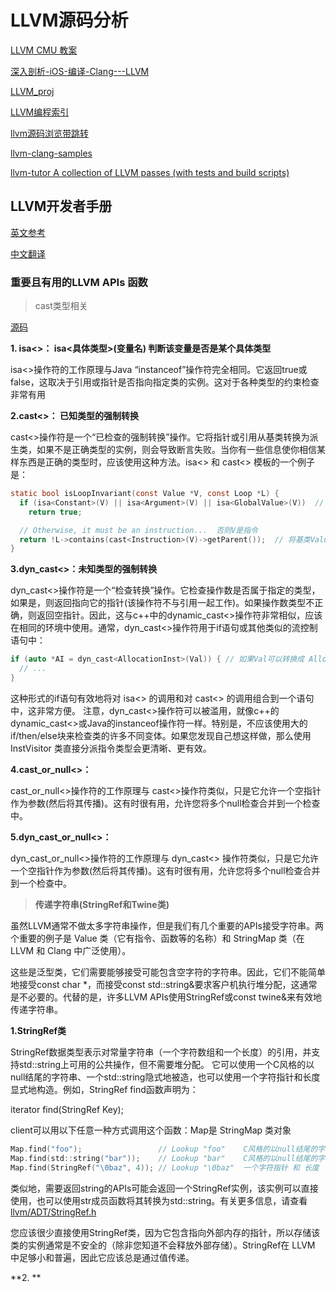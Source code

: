 # LLVM源码分析

[LLVM  CMU 教案 ](www.cs.cmu.edu/afs/cs.cmu.edu/academic/class/15745-s14/public/lectures/)

[深入剖析-iOS-编译-Clang---LLVM](https://github.com/ming1016/study/wiki/深入剖析-iOS-编译-Clang---LLVM)

[LLVM_proj](https://github.com/Ewenwan/llvm-project/blob/master/README.md)

[LLVM编程索引](http://llvm.org/docs/ProgrammersManual.html)

[llvm源码浏览带跳转](http://androidxref.com/4.2.2_r1/xref/external/llvm/)

[llvm-clang-samples ](https://github.com/Ewenwan/llvm-clang-samples/tree/master/src_clang)

[llvm-tutor  A collection of LLVM passes (with tests and build scripts)](https://github.com/Ewenwan/llvm-tutor)

## LLVM开发者手册

[英文参考](http://llvm.org/docs/ProgrammersManual.html)

[中文翻译](https://blog.csdn.net/qq_23599965/article/details/88538590?depth_1-utm_source=distribute.pc_relevant.none-task&utm_source=distribute.pc_relevant.none-task)

### 重要且有用的LLVM APIs  函数

> cast类型相关

[源码](http://llvm.org/doxygen/Casting_8h_source.html)

**1. isa<>：  isa<具体类型>(变量名)  判断该变量是否是某个具体类型**

isa<>操作符的工作原理与Java “instanceof”操作符完全相同。它返回true或false，这取决于引用或指针是否指向指定类的实例。这对于各种类型的约束检查非常有用

**2.cast<>： 已知类型的强制转换**

cast<>操作符是一个“已检查的强制转换”操作。它将指针或引用从基类转换为派生类，如果不是正确类型的实例，则会导致断言失败。当你有一些信息使你相信某样东西是正确的类型时，应该使用这种方法。isa<> 和 cast<> 模板的一个例子是：

```c
static bool isLoopInvariant(const Value *V, const Loop *L) {
  if (isa<Constant>(V) || isa<Argument>(V) || isa<GlobalValue>(V))  // V是常量/参数/全局变量?
    return true;

  // Otherwise, it must be an instruction...  否则V是指令
  return !L->contains(cast<Instruction>(V)->getParent());  // 将基类Value类型的V转换cast成派生类类型的 Instruction
}
```
**3.dyn_cast<>：未知类型的强制转换**

dyn_cast<>操作符是一个“检查转换”操作。它检查操作数是否属于指定的类型，如果是，则返回指向它的指针(该操作符不与引用一起工作)。如果操作数类型不正确，则返回空指针。因此，这与c++中的dynamic_cast<>操作符非常相似，应该在相同的环境中使用。通常，dyn_cast<>操作符用于if语句或其他类似的流控制语句中：
```c
if (auto *AI = dyn_cast<AllocationInst>(Val)) { // 如果Val可以转换成 AllocationInst类型则if语句成立，否则返回NULL，if语句不成立
  // ...
}
```
这种形式的if语句有效地将对 isa<> 的调用和对 cast<> 的调用组合到一个语句中，这非常方便。
注意，dyn_cast<>操作符可以被滥用，就像c++的dynamic_cast<>或Java的instanceof操作符一样。特别是，不应该使用大的if/then/else块来检查类的许多不同变体。如果您发现自己想这样做，那么使用 InstVisitor 类直接分派指令类型会更清晰、更有效。


**4.cast_or_null<>：**

cast_or_null<>操作符的工作原理与 cast<>操作符类似，只是它允许一个空指针作为参数(然后将其传播)。这有时很有用，允许您将多个null检查合并到一个检查中。

**5.dyn_cast_or_null<>：**

dyn_cast_or_null<>操作符的工作原理与 dyn_cast<> 操作符类似，只是它允许一个空指针作为参数(然后将其传播)。这有时很有用，允许您将多个null检查合并到一个检查中。


> **传递字符串(StringRef和Twine类)**

虽然LLVM通常不做太多字符串操作，但是我们有几个重要的APIs接受字符串。两个重要的例子是 Value 类（它有指令、函数等的名称）和 StringMap 类（在 LLVM 和 Clang 中广泛使用）。

这些是泛型类，它们需要能够接受可能包含空字符的字符串。因此，它们不能简单地接受const char *，而接受const std::string&要求客户机执行堆分配，这通常是不必要的。代替的是，许多LLVM APIs使用StringRef或const twine&来有效地传递字符串。

**1.StringRef类**

StringRef数据类型表示对常量字符串（一个字符数组和一个长度）的引用，并支持std::string上可用的公共操作，但不需要堆分配。
它可以使用一个C风格的以null结尾的字符串、一个std::string隐式地被造，也可以使用一个字符指针和长度显式地构造。例如，StringRef find函数声明为：

 iterator find(StringRef Key);

client可以用以下任意一种方式调用这个函数：Map是  StringMap 类对象
```c
Map.find("foo");                 // Lookup "foo"    C风格的以null结尾的字符串构造 StringRef 
Map.find(std::string("bar"));    // Lookup "bar"    C风格的以null结尾的字符串构造 std::string 再构造成 StringRef 
Map.find(StringRef("\0baz", 4)); // Lookup "\0baz"  一个字符指针 和 长度   显式地构造 StringRef 
```

类似地，需要返回string的APIs可能会返回一个StringRef实例，该实例可以直接使用，也可以使用str成员函数将其转换为std::string。有关更多信息，请查看 [llvm/ADT/StringRef.h](http://llvm.org/doxygen/StringRef_8h_source.html)

您应该很少直接使用StringRef类，因为它包含指向外部内存的指针，所以存储该类的实例通常是不安全的（除非您知道不会释放外部存储）。StringRef在 LLVM 中足够小和普遍，因此它应该总是通过值传递。

**2. **

